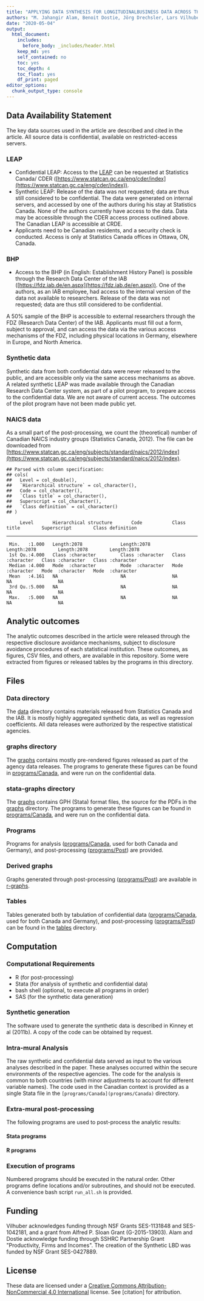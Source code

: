 ```yaml
---
title: "APPLYING DATA SYNTHESIS FOR LONGITUDINALBUSINESS DATA ACROSS THREE COUNTRIES"
authors: "M. Jahangir Alam, Benoit Dostie, Jörg Drechsler, Lars Vilhuber"
date: "2020-05-04"
output:
  html_document: 
    includes:
      before_body: _includes/header.html
    keep_md: yes
    self_contained: no
    toc: yes
    toc_depth: 4
    toc_float: yes
    df_print: paged
editor_options: 
  chunk_output_type: console
---
```




## Data Availability Statement

The key data sources used in the article are described and cited in the article. All source data is confidential, available on restricted-access servers.


### LEAP

- Confidential LEAP: Access to the [LEAP](https://www.statcan.gc.ca/eng/cder/data#a6) can be requested at Statistics Canada/ CDER ([https://www.statcan.gc.ca/eng/cder/index](https://www.statcan.gc.ca/eng/cder/index)). 
 - Synthetic LEAP: Release of the data was not requested; data are thus still considered to be confidential. The data were generated on internal servers, and accessed by one of the authors during his stay at Statistics Canada. None of the authors currently have access to the data. Data may be accessible through the CDER access process outlined above. The Canadian LEAP is accessible at CRDE. 
 - Applicants need to be Canadian residents, and a security check is conducted. Access is only at Statistics Canada offices in Ottawa, ON, Canada.

### BHP

- Access to the BHP (in English: Establishment History Panel) is possible through the Research Data Center of the IAB ([https://fdz.iab.de/en.aspx](https://fdz.iab.de/en.aspx)). One of the authors, as an IAB employee, had access to the internal version of the data not available to researchers. Release of the data was not requested; data are thus still considered to be confidential.

A 50% sample of the BHP is accessible to external researchers through the FDZ (Research Data Center) of the IAB. Applicants must fill out a form, subject to approval, and can access the data via the various access mechanisms of the FDZ, including physical locations in Germany, elsewhere in Europe, and North America.

### Synthetic data

Synthetic data from both confidential data were never released to the public, and are accessible only via the same access mechanisms as above. A related synthetic LEAP was made available through the Canadian Research Data Center system, as part of a pilot program, to prepare access to the confidential data. We are not aware of current access. The outcomes of the pilot program have not been made public yet.


### NAICS data

As a small part of the post-processing, we count the (theoretical) number of Canadian NAICS industry groups (Statistics Canada, 2012). The file can be downloaded from [https://www.statcan.gc.ca/eng/subjects/standard/naics/2012/index](https://www.statcan.gc.ca/eng/subjects/standard/naics/2012/index).


```
## Parsed with column specification:
## cols(
##   Level = col_double(),
##   `Hierarchical structure` = col_character(),
##   Code = col_character(),
##   `Class title` = col_character(),
##   Superscript = col_character(),
##   `Class definition` = col_character()
## )
```

         Level       Hierarchical structure       Code           Class title        Superscript        Class definition 
---  --------------  -----------------------  -----------------  -----------------  -----------------  -----------------
     Min.   :1.000   Length:2078              Length:2078        Length:2078        Length:2078        Length:2078      
     1st Qu.:4.000   Class :character         Class :character   Class :character   Class :character   Class :character 
     Median :4.000   Mode  :character         Mode  :character   Mode  :character   Mode  :character   Mode  :character 
     Mean   :4.161   NA                       NA                 NA                 NA                 NA               
     3rd Qu.:5.000   NA                       NA                 NA                 NA                 NA               
     Max.   :5.000   NA                       NA                 NA                 NA                 NA               

## Analytic outcomes

The analytic outcomes described in the article were released through the respective disclosure avoidance mechanisms, subject to disclosure avoidance procedures of each statistical institution. These outcomes, as figures, CSV files, and others, are available in this repository. Some were extracted from figures or released tables by the programs in this directory.

## Files 

### Data directory

The [data](data/README.md) directory contains materials released from Statistics Canada and the IAB. It is mostly highly aggregated synthetic data, as well as regression coefficients. All data releases were authorized by the respective statistical agencies.

<!--html_preserve--><div id="htmlwidget-2f67a4628c952fffc09f" style="width:100%;height:auto;" class="datatables html-widget"></div>
<script type="application/json" data-for="htmlwidget-2f67a4628c952fffc09f">{"x":{"filter":"none","autoHideNavigation":true,"data":[["1","2","3","4","5","6","7","8","9","10","11","12","13","14","15","16","17","18","19","20","21","22","23","24","25","26","27","28","29","30","31","32","33","34","35","36","37","38","39","40","41","42","43","44","45","46","47","48","49","50","51","52","53","54","55","56","57","58","59","60"],[1,2,3,4,5,6,7,8,9,10,11,12,13,14,15,16,17,18,19,20,21,22,23,24,25,26,27,28,29,30,31,32,33,34,35,36,37,38,39,40,41,42,43,44,45,46,47,48,49,50,51,52,53,54,55,56,57,58,59,60],["all_reg_coeffs.csv","all_reg_coeffs.Rds","graph_regs_jkt_summary.csv","graph_regs_jkt_summary.Rds","graph_regs_jkt.csv","graph_regs_jkt.Rds","graph_regs_wide.csv","graph_regs_wide.Rds","Gross_employment_level_by_year_manufacturing.csv","Gross_employment_level_by_year_manufacturing.dta","Gross_employment_level_by_year_private.csv","Gross_employment_level_by_year_private.dta","Job_creation_rate_by_year_Manufacturing.csv","Job_creation_rate_by_year_Manufacturing.dta","Job_creation_rate_by_year_private.csv","Job_creation_rate_by_year_private.dta","NAICS-SCIAN-2012-Structure-eng.csv","Net_job_creation_rate__by_year_Manufacturing.csv","Net_job_creation_rate__by_year_Manufacturing.dta","Net_job_creation_rate__by_year_private.csv","Net_job_creation_rate__by_year_private.dta","pmse.table.csv","pmse.table.Rds","README.md","reg_can_dyn2_gmm.csv","reg_can_dyn2_gmm.Rds","reg_can_dyn2_System_gmm_MA.csv","reg_can_dyn2_System_gmm_MA.Rds","reg_can_dyn2_System_gmm.csv","reg_can_dyn2_System_gmm.Rds","reg_can_OLS2.csv","reg_can_OLS2.Rds","reg_ger_dyn2_gmm.csv","reg_ger_dyn2_gmm.Rds","reg_ger_dyn2_System_gmm_MA.csv","reg_ger_dyn2_System_gmm_MA.Rds","reg_ger_dyn2_System_gmm.csv","reg_ger_dyn2_System_gmm.Rds","reg_ger_OLS2.csv","reg_ger_OLS2.Rds","Share_of_employment_by_NAICS_two-digit_and_year_Manufacturing.csv","Share_of_employment_by_NAICS_two-digit_and_year_Manufacturing.dta","Share_of_employment_by_NAICS_two-digit_and_year_private.csv","Share_of_employment_by_NAICS_two-digit_and_year_private.dta","Share_of_firms_by_NAICS_two-digit_and_year_Manufacturing.csv","Share_of_firms_by_NAICS_two-digit_and_year_Manufacturing.dta","Share_of_firms_by_NAICS_two-digit_and_year_private.csv","Share_of_firms_by_NAICS_two-digit_and_year_private.dta","Share_of_payroll_by_NAICS_two-digit_and_year_Manufacturing.csv","Share_of_payroll_by_NAICS_two-digit_and_year_Manufacturing.dta","Share_of_payroll_by_NAICS_two-digit_and_year_private.csv","Share_of_payroll_by_NAICS_two-digit_and_year_private.dta","table_tests.csv","table_tests.Rds","table-comparison-original.png","table-comparison.csv","Total_payroll_by_year_manufacturing.csv","Total_payroll_by_year_manufacturing.dta","Total_payroll_by_year_private.csv","Total_payroll_by_year_private.dta"]],"container":"<table class=\"display\">\n  <thead>\n    <tr>\n      <th> <\/th>\n      <th>name<\/th>\n      <th>value<\/th>\n    <\/tr>\n  <\/thead>\n<\/table>","options":{"columnDefs":[{"className":"dt-right","targets":1},{"orderable":false,"targets":0}],"order":[],"autoWidth":false,"orderClasses":false}},"evals":[],"jsHooks":[]}</script><!--/html_preserve-->

### graphs directory

The [graphs](graphs/) contains mostly pre-rendered figures released as part of the agency data releases.  The programs to generate these figures can be found in [programs/Canada](programs/Canada), and were run on the confidential data.

<!--html_preserve--><div id="htmlwidget-78df6ee9ab0f94d75aef" style="width:100%;height:auto;" class="datatables html-widget"></div>
<script type="application/json" data-for="htmlwidget-78df6ee9ab0f94d75aef">{"x":{"filter":"none","autoHideNavigation":true,"data":[["1","2","3","4","5","6","7","8","9","10","11","12","13","14","15","16","17","18","19","20","21","22","23","24","25","26","27","28","29","30","31","32","33","34","35","36","37","38","39","40","41","42","43","44","45","46","47","48","49","50","51","52","53","54","55","56","57","58","59"],[1,2,3,4,5,6,7,8,9,10,11,12,13,14,15,16,17,18,19,20,21,22,23,24,25,26,27,28,29,30,31,32,33,34,35,36,37,38,39,40,41,42,43,44,45,46,47,48,49,50,51,52,53,54,55,56,57,58,59],["Divergence_of_exit_and_entry_rate_between_BHP_and_CanSynLBD_bw.pdf","Divergence_of_exit_and_entry_rate_between_BHP_and_GSynLBD_bw.pdf","Divergence_of_exit_and_entry_rate_between_BHP_and_GSynLBD.pdf","Divergence_of_exit_and_entry_rate_between_LEAP_and_CanSynLBD_bw.pdf","Divergence_of_exit_and_entry_rate_between_LEAP_and_CanSynLBD.pdf","Entry_rate_bw_GsynLBD.pdf","Entry_rate_bw_private.pdf","Entry_rate_GSynLBD.pdf","Entry_rate_private.pdf","Exit_rate_bw_GsynLBD.pdf","Exit_rate_bw_private.pdf","Exit_rate_GSynLBD.pdf","Exit_rate_private.pdf","figure-strategy-2.tex","figure-strategy.log","figure-strategy.tex","Gross_employment_level_by_year_bw_GsynLBD.pdf","Gross_employment_level_by_year_manufacturing_bw.pdf","Gross_employment_level_by_year_manufacturing.pdf","Gross_employment_level_by_year_private_bw.pdf","Gross_employment_level_by_year_private.pdf","Job_creation_rate_by_year_bw_GsynLBD.pdf","Job_creation_rate_by_year_Manufacturing_bw.pdf","Job_creation_rate_by_year_Manufacturing.pdf","Job_creation_rate_by_year_private_bw.pdf","Job_creation_rate_by_year_private.pdf","Job_destruction_by_year_bw_GsynLBD.pdf","Job_destruction_rate_by_year_GsynLBD.pdf","Job_destruction_rate_by_year_Manufacturing_bw.pdf","Job_destruction_rate_by_year_Manufacturing.pdf","Job_destruction_rate_by_year_private_bw.pdf","Net_job_creation_rate_by_year_bw_GsynLBD.pdf","Net_job_creation_rate_by_year_Manufacturing_bw.pdf","Net_job_creation_rate_by_year_Manufacturing.pdf","Net_job_creation_rate_by_year_private_bw.pdf","Net_job_creation_rate_by_year_private.pdf","Share_of_employment_by_NAICS_and_year_bw_GsynLBD.pdf","Share_of_employment_by_NAICS_two-digit_and_year_Manufacturing_bw.pdf","Share_of_employment_by_NAICS_two-digit_and_year_Manufacturing.pdf","Share_of_employment_by_NAICS_two-digit_and_year_private_bw.pdf","Share_of_employment_by_NAICS_two-digit_and_year_private.pdf","Share_of_firms_by_NAICS_and_year_bw_GsynLBD.pdf","Share_of_firms_by_NAICS_two-digit_and_year_Manufacturing_bw.pdf","Share_of_firms_by_NAICS_two-digit_and_year_Manufacturing.pdf","Share_of_firms_by_NAICS_two-digit_and_year_private_bw.pdf","Share_of_firms_by_NAICS_two-digit_and_year_private.pdf","Share_of_payroll_by_NAICS_and_year_bw_GsynLBD.pdf","Share_of_payroll_by_NAICS_two-digit_and_year_Manufacturing_bw.pdf","Share_of_payroll_by_NAICS_two-digit_and_year_Manufacturing.pdf","Share_of_payroll_by_NAICS_two-digit_and_year_private_bw.pdf","Share_of_payroll_by_NAICS_two-digit_and_year_private.pdf","The_difference_between_first_and_last_year_given_synthetic_first_year_bw_GsynLBD.pdf","The_difference_between_first_and_last_year_given_synthetic_first_year_bw.pdf","The_difference_between_first_and_last_year_given_synthetic_first_year.pdf","Total_payroll_by_year_bw_GsynLBD.pdf","Total_payroll_by_year_manufacturing_bw.pdf","Total_payroll_by_year_manufacturing.pdf","Total_payroll_by_year_private_bw.pdf","Total_payroll_by_year_private.pdf"]],"container":"<table class=\"display\">\n  <thead>\n    <tr>\n      <th> <\/th>\n      <th>name<\/th>\n      <th>value<\/th>\n    <\/tr>\n  <\/thead>\n<\/table>","options":{"columnDefs":[{"className":"dt-right","targets":1},{"orderable":false,"targets":0}],"order":[],"autoWidth":false,"orderClasses":false}},"evals":[],"jsHooks":[]}</script><!--/html_preserve-->

### stata-graphs directory

The [graphs](graphs/) contains   GPH (Stata) format files, the source for the PDFs in the [graphs](graphs/) directory. The programs to generate these figures can be found in [programs/Canada](programs/Canada), and were run on the confidential data.

<!--html_preserve--><div id="htmlwidget-f49b638fe3740e5574ff" style="width:100%;height:auto;" class="datatables html-widget"></div>
<script type="application/json" data-for="htmlwidget-f49b638fe3740e5574ff">{"x":{"filter":"none","autoHideNavigation":true,"data":[["1","2","3","4","5","6","7","8","9","10","11","12","13","14","15","16","17","18","19","20","21","22","23","24","25","26","27","28","29"],[1,2,3,4,5,6,7,8,9,10,11,12,13,14,15,16,17,18,19,20,21,22,23,24,25,26,27,28,29],["Divergence_of_exit_and_entry_rate_between_BHP_and_GSynLBD.gph","Divergence_of_exit_and_entry_rate_between_LEAP_and_CanSynLBD.gph","Entry_rate_GSynLBD.gph","Entry_rate_private.gph","Exit_rate_GSynLBD.gph","Exit_rate_private.gph","Gross_employment_level_by_year_Appendix_bw_GsynLBD.gph","Gross_employment_level_by_year_manufacturing.gph","Gross_employment_level_by_year_private.gph","Job_creation_rate_by_year_GsynLBD.gph","Job_creation_rate_by_year_Manufacturing.gph","Job_creation_rate_by_year_private.gph","Job_destruction_rate_by_year_Manufacturing.gph","Net_job_creation_rate _by_year_GsynLBD.gph","Net_job_creation_rate__by_year_Manufacturing.gph","Net_job_creation_rate__by_year_private.gph","Share_of_employment_by_NAICS_and_year_GsynLBD.gph","Share_of_employment_by_NAICS_two-digit_and_year_Manufacturing.gph","Share_of_employment_by_NAICS_two-digit_and_year_private.gph","Share_of_firms_by_NAICS_and_year_GsynLBD.gph","Share_of_firms_by_NAICS_two-digit_and_year_Manufacturing.gph","Share_of_firms_by_NAICS_two-digit_and_year_private.gph","Share_of_payroll_by_NAICS_and_year_GsynLBD.gph","Share_of_payroll_by_NAICS_two-digit_and_year_Manufacturing.gph","Share_of_payroll_by_NAICS_two-digit_and_year_private.gph","The_difference_between_first_and_last_year_given_synthetic_first_year_GsynLBD.gph","Total_payroll_by_year_GsynLBD.gph","Total_payroll_by_year_manufacturing.gph","Total_payroll_by_year_private.gph"]],"container":"<table class=\"display\">\n  <thead>\n    <tr>\n      <th> <\/th>\n      <th>name<\/th>\n      <th>value<\/th>\n    <\/tr>\n  <\/thead>\n<\/table>","options":{"columnDefs":[{"className":"dt-right","targets":1},{"orderable":false,"targets":0}],"order":[],"autoWidth":false,"orderClasses":false}},"evals":[],"jsHooks":[]}</script><!--/html_preserve-->

### Programs

Programs for analysis ([programs/Canada](programs/Canada), used for both Canada and Germany), and post-processing ([programs/Post](programs/Post)) are provided.

<!--html_preserve--><div id="htmlwidget-448c1ed4a19cee8c641f" style="width:100%;height:auto;" class="datatables html-widget"></div>
<script type="application/json" data-for="htmlwidget-448c1ed4a19cee8c641f">{"x":{"filter":"none","autoHideNavigation":true,"data":[["1","2","3","4"],[1,2,3,4],["Canada","Germany","Post","README.md"]],"container":"<table class=\"display\">\n  <thead>\n    <tr>\n      <th> <\/th>\n      <th>name<\/th>\n      <th>value<\/th>\n    <\/tr>\n  <\/thead>\n<\/table>","options":{"columnDefs":[{"className":"dt-right","targets":1},{"orderable":false,"targets":0}],"order":[],"autoWidth":false,"orderClasses":false}},"evals":[],"jsHooks":[]}</script><!--/html_preserve-->

### Derived graphs

Graphs generated through post-processing ([programs/Post](programs/Post)) are available in [r-graphs](r-graphs/). 


<!--html_preserve--><div id="htmlwidget-7af98affe4ef200aa436" style="width:100%;height:auto;" class="datatables html-widget"></div>
<script type="application/json" data-for="htmlwidget-7af98affe4ef200aa436">{"x":{"filter":"none","autoHideNavigation":true,"data":[["1","2","3","4","5","6"],[1,2,3,4,5,6],["fig_conf_both.png","fig_estimates1.png","fig_estimates2.png","fig_estimates3.png","fig_estimates4.png","fig_estimates5.png"]],"container":"<table class=\"display\">\n  <thead>\n    <tr>\n      <th> <\/th>\n      <th>name<\/th>\n      <th>value<\/th>\n    <\/tr>\n  <\/thead>\n<\/table>","options":{"columnDefs":[{"className":"dt-right","targets":1},{"orderable":false,"targets":0}],"order":[],"autoWidth":false,"orderClasses":false}},"evals":[],"jsHooks":[]}</script><!--/html_preserve-->

### Tables

Tables generated both by tabulation of confidential data ([programs/Canada](programs/Canada), used for both Canada and Germany), and post-processing ([programs/Post](programs/Post))  can be found in the [tables](tables/) directory.


## Computation

### Computational Requirements

- R (for post-processing)
- Stata (for analysis of synthetic and confidential data)
- bash shell (optional, to execute all programs in order)
- SAS (for the synthetic data generation)

### Synthetic generation

The software used to generate the synthetic data is described in Kinney et al (2011b). A copy of the code can be obtained by request.

### Intra-mural Analysis

The raw synthetic and confidential data served as input to the various analyses described in the paper. These analyses occurred within the secure environments of the respective agencies. The code for the analysis is common to both countries (with minor adjustments to account for different variable names). The code used in the Canadian context is provided as a single Stata file in the `[programs/Canada](programs/Canada)` directory.

### Extra-mural post-processing

The following programs are used to post-process the analytic results:

#### Stata programs

<!--html_preserve--><div id="htmlwidget-3482dcfd42750e4f087d" style="width:100%;height:auto;" class="datatables html-widget"></div>
<script type="application/json" data-for="htmlwidget-3482dcfd42750e4f087d">{"x":{"filter":"none","autoHideNavigation":true,"data":[["1","2","3"],[1,2,3],["01_extract_from_gph.do","config.do","program_my_extract.do"]],"container":"<table class=\"display\">\n  <thead>\n    <tr>\n      <th> <\/th>\n      <th>name<\/th>\n      <th>value<\/th>\n    <\/tr>\n  <\/thead>\n<\/table>","options":{"columnDefs":[{"className":"dt-right","targets":1},{"orderable":false,"targets":0}],"order":[],"autoWidth":false,"orderClasses":false}},"evals":[],"jsHooks":[]}</script><!--/html_preserve-->

#### R programs

<!--html_preserve--><div id="htmlwidget-cd4dd2ad5f3e6d6dcf96" style="width:100%;height:auto;" class="datatables html-widget"></div>
<script type="application/json" data-for="htmlwidget-cd4dd2ad5f3e6d6dcf96">{"x":{"filter":"none","autoHideNavigation":true,"data":[["1","2","3","4","5","6","7","8","9","10"],[1,2,3,4,5,6,7,8,9,10],["00_create_readme.R","02_read_tables.R","03_combine_tables.R","04_graph_coefs.R","05_compute_jkt.R","06_recompute_pmse.R","07_m2_table.R","08_graph_confmeasures.R","config.R","get_os.R"]],"container":"<table class=\"display\">\n  <thead>\n    <tr>\n      <th> <\/th>\n      <th>name<\/th>\n      <th>value<\/th>\n    <\/tr>\n  <\/thead>\n<\/table>","options":{"columnDefs":[{"className":"dt-right","targets":1},{"orderable":false,"targets":0}],"order":[],"autoWidth":false,"orderClasses":false}},"evals":[],"jsHooks":[]}</script><!--/html_preserve-->

### Execution of programs

Numbered programs should be executed in the natural order. Other programs define locations and/or subroutines, and should not be executed. A convenience bash script `run_all.sh` is provided.

## Funding

Vilhuber acknowledges funding through NSF Grants SES-1131848 and SES-1042181, and a grant from Alfred P. Sloan Grant (G-2015-13903). Alam and Dostie acknowledge funding through SSHRC Partnership Grant "Productivity, Firms and Incomes". The creation of the Synthetic LBD  was funded by NSF Grant SES-0427889.


## License

These data are licensed under a [Creative Commons Attribution-NonCommercial 4.0 International](https://creativecommons.org/licenses/by-nc/4.0/) license. See [citation] for attribution.




